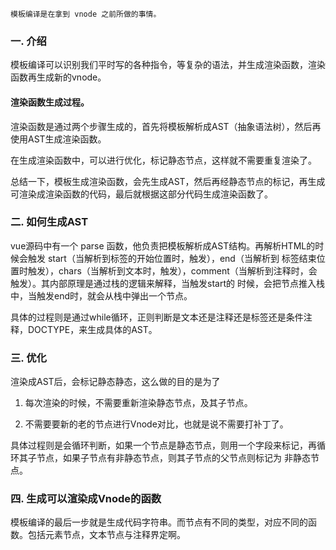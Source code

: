 
    模板编译是在拿到 vnode 之前所做的事情。

### 一. 介绍

模板编译可以识别我们平时写的各种指令，等复杂的语法，并生成渲染函数，渲染函数再生成新的vnode。

#### 渲染函数生成过程。

渲染函数是通过两个步骤生成的，首先将模板解析成AST（抽象语法树），然后再使用AST生成渲染函数。

在生成渲染函数中，可以进行优化，标记静态节点，这样就不需要重复渲染了。

总结一下，模板生成渲染函数，会先生成AST，然后再经静态节点的标记，再生成可渲染成渲染函数的代码，最后就根据这部分代码生成渲染函数了。

### 二. 如何生成AST

vue源码中有一个 parse 函数，他负责把模板解析成AST结构。再解析HTML的时候会触发 start（当解析到标签的开始位置时，触发），end（当解析到
标签结束位置时触发），chars（当解析到文本时，触发），comment（当解析到注释时，会触发）。其内部原理是通过栈的逻辑来解释，当触发start的
时候，会把节点推入栈中，当触发end时，就会从栈中弹出一个节点。

具体的过程则是通过while循环，正则判断是文本还是注释还是标签还是条件注释，DOCTYPE，来生成具体的AST。

### 三. 优化

渲染成AST后，会标记静态静态，这么做的目的是为了

1. 每次渲染的时候，不需要重新渲染静态节点，及其子节点。

2. 不需要要新的老的节点进行Vnode对比，也就是说不需要打补丁了。

具体过程则是会循环判断，如果一个节点是静态节点，则用一个字段来标记，再循环其子节点，如果子节点有非静态节点，则其子节点的父节点则标记为
非静态节点。

### 四. 生成可以渲染成Vnode的函数

模板编译的最后一步就是生成代码字符串。而节点有不同的类型，对应不同的函数。包括元素节点，文本节点与注释界定啊。


